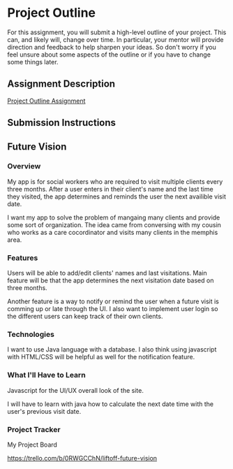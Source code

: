 # Project Outline
For this assignment, you will submit a high-level outline of your project. This can, and likely will, change over time. In particular, your mentor will provide direction and feedback to help sharpen your ideas. So don't worry if you feel unsure about some aspects of the outline or if you have to change some things later.

## Assignment Description
[Project Outline Assignment](https://education.launchcode.org/liftoff/modules/assignments/project-outline)

## Submission Instructions
 
 
 ## Future Vision
### Overview
My app is for social workers who are required to visit multiple clients every three months. 
After a user enters in their client's name and the last time they visited, the app determines and reminds the user the next availible visit date.


I want my app to solve the problem of mangaing many clients and provide some sort of organization. The idea came from conversing with my cousin who works as a
care cocordinator and visits many clients in the memphis area. 

### Features

Users will be able to add/edit clients' names and last visitations. 
Main feature will be that the app determines the next visitation date based on three months. 


Another feature is a way to notify or remind the user when a future visit is comming up or late through the UI.
I also want to implement user login so the different users can keep track of their own clients. 

### Technologies

I want to use Java language with a database. I also think using javascript with HTML/CSS will be helpful as well for the notification feature. 

### What I'll Have to Learn

Javascript for the UI/UX overall look of the site. 


I will have to learn with java how to calculate the next date time with the user's previous visit date.  

### Project Tracker
My Project Board


https://trello.com/b/0RWGCChN/liftoff-future-vision
